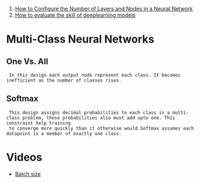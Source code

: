 1. [How to Configure the Number of Layers and Nodes in a Neural Network](https://machinelearningmastery.com/how-to-configure-the-number-of-layers-and-nodes-in-a-neural-network/)
2. [How to evaluate the skill of deeplearning models](https://machinelearningmastery.com/evaluate-skill-deep-learning-models/)


# Multi-Class Neural Networks
  ## One Vs. All
     In this design each output node represent each class. It becomes inefficient as the number of classes rises.
  ## Softmax
     This design assigns decimal probabilities to each class in a multi-class problem, these probabilities also must add upto one. This constraint help training
     to converge more quickly than it otherwise would.Softmax assumes each datapoint is a member of exactly one class.

# Videos
 - [Batch size](https://www.youtube.com/watch?v=U4WB9p6ODjM)
